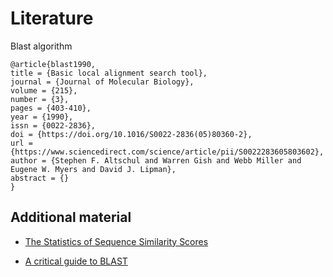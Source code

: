 # Literature

Blast algorithm
```dotnetcli
@article{blast1990,
title = {Basic local alignment search tool},
journal = {Journal of Molecular Biology},
volume = {215},
number = {3},
pages = {403-410},
year = {1990},
issn = {0022-2836},
doi = {https://doi.org/10.1016/S0022-2836(05)80360-2},
url = {https://www.sciencedirect.com/science/article/pii/S0022283605803602},
author = {Stephen F. Altschul and Warren Gish and Webb Miller and Eugene W. Myers and David J. Lipman},
abstract = {}
}
```


## Additional material
- [The Statistics of Sequence Similarity Scores](https://www.ncbi.nlm.nih.gov/BLAST/tutorial/Altschul-1.html)

- [A critical guide to BLAST](https://f1000research.com/documents/7-1435)
